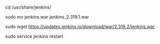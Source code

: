 cd /usr/share/jenkins/

sudo mv jenkins.war jenkins_2.319.1.war

sudo wget https://updates.jenkins.io/download/war/2.319.2/jenkins.war

sudo service jenkins restart

